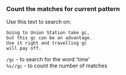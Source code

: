 ### Count the matches for current pattern

Use this text to search on:

```text
Going to Union Station take gc,
but this gc can be an advantage.
Use it right and travelling gc
will pay off.
```

`/gc` - to search for the word 'time'  
`%s//gc` - to count the number of matches  
